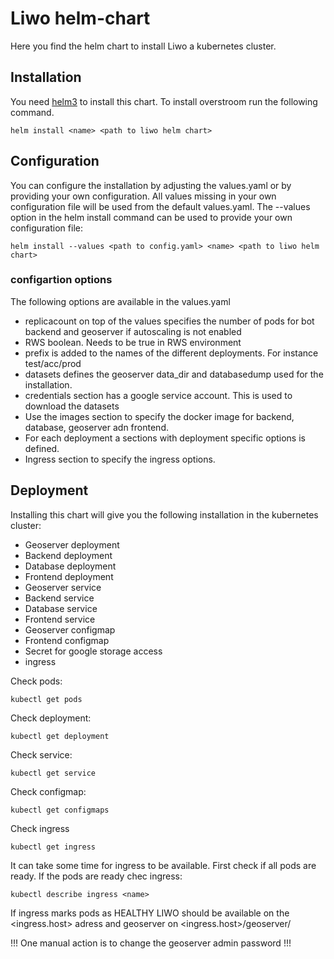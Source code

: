 # Liwo helm-chart

Here you find the helm chart to install Liwo a kubernetes cluster.

## Installation

You need [helm3](https://helm.sh/docs/intro/install/) to install this chart. To install overstroom run the following command.

    helm install <name> <path to liwo helm chart>
    
## Configuration

You can configure the installation by adjusting the values.yaml or by providing your own configuration. All values missing in your own configuration file will be used from the default values.yaml. The --values option in the helm install command can be used to provide your own configuration file:

    helm install --values <path to config.yaml> <name> <path to liwo helm chart>

### configartion options

The following options are available in the values.yaml

- replicacount on top of the values specifies the number of pods for bot backend and geoserver if autoscaling is not enabled
- RWS boolean. Needs to be true in RWS environment
- prefix is added to the names of the different deployments. For instance test/acc/prod
- datasets defines the geoserver data_dir and databasedump used for the installation.
- credentials section has a google service account. This is used to download the datasets
- Use the images section to specify the docker image for backend, database, geoserver adn frontend.
- For each deployment a sections with deployment specific options is defined.
- Ingress section to specify the ingress options.

## Deployment

Installing this chart will give you the following installation in the kubernetes cluster:

 - Geoserver deployment
 - Backend deployment
 - Database deployment
 - Frontend deployment
 - Geoserver service
 - Backend service
 - Database service
 - Frontend service
 - Geoserver configmap
 - Frontend configmap
 - Secret for google storage access
 - ingress

Check pods:

    kubectl get pods

Check deployment:

    kubectl get deployment

Check service:

    kubectl get service

Check configmap:

    kubectl get configmaps

Check ingress

    kubectl get ingress

It can take some time for ingress to be available. First check if all pods are ready. If the pods are ready chec ingress:

    kubectl describe ingress <name>

If ingress marks pods as HEALTHY LIWO should be available on the <ingress.host> adress and geoserver on <ingress.host>/geoserver/

!!! One manual action is to change the geoserver admin password !!!
